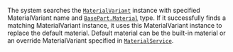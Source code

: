 The system searches the [`MaterialVariant`](https://create.roblox.com/docs/reference/engine/classes/MaterialVariant) instance with specified
MaterialVariant name and [`BasePart.Material`](https://create.roblox.com/docs/reference/engine/classes/BasePart#Material) type. If it
successfully finds a matching MaterialVariant instance, it uses this
MaterialVariant instance to replace the default material. Default material
can be the built-in material or an override MaterialVariant specified in
[`MaterialService`](https://create.roblox.com/docs/reference/engine/classes/MaterialService).